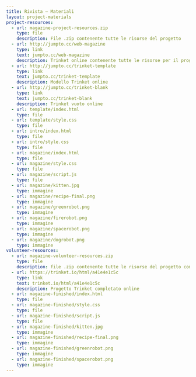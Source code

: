 ```yaml
---
title: Rivista – Materiali
layout: project-materials
project-resources:
  - url: magazine-project-resources.zip
    type: file
    description: File .zip contenente tutte le risorse del progetto
  - url: http://jumpto.cc/web-magazine
    type: link
    text: jumpto.cc/web-magazine
    description: Trinket online contenente tutte le risorse per il progetto "Rivista"
  - url: http://jumpto.cc/trinket-template
    type: link
    text: jumpto.cc/trinket-template
    description: Modello Trinket online
  - url: http://jumpto.cc/trinket-blank
    type: link
    text: jumpto.cc/trinket-blank
    description: Trinket vuoto online
  - url: template/index.html
    type: file
  - url: template/style.css
    type: file
  - url: intro/index.html
    type: file
  - url: intro/style.css
    type: file
  - url: magazine/index.html
    type: file
  - url: magazine/style.css
    type: file
  - url: magazine/script.js
    type: file
  - url: magazine/kitten.jpg
    type: immagine
  - url: magazine/recipe-final.png
    type: immagine
  - url: magazine/greenrobot.png
    type: immagine
  - url: magazine/firerobot.png
    type: immagine
  - url: magazine/spacerobot.png
    type: immagine
  - url: magazine/dogrobot.png
    type: immagine
volunteer-resources:
  - url: magazine-volunteer-resources.zip
    type: file
    description: file .zip contenente tutte le risorse del progetto completato
  - url: https://trinket.io/html/a41e4e1c5c
    type: link
    text: trinket.io/html/a41e4e1c5c
    description: Progetto Trinket completato online
  - url: magazine-finished/index.html
    type: file
  - url: magazine-finished/style.css
    type: file
  - url: magazine-finished/script.js
    type: file
  - url: magazine-finished/kitten.jpg
    type: immagine
  - url: magazine-finished/recipe-final.png
    type: immagine
  - url: magazine-finished/greenrobot.png
    type: immagine
  - url: magazine-finished/spacerobot.png
    type: immagine
---
```

